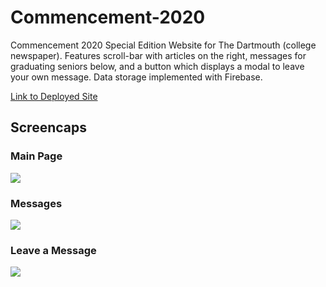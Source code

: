 # Commencement-2020
Commencement 2020 Special Edition Website for The Dartmouth (college newspaper). Features scroll-bar with articles on the right, messages for graduating seniors below, and a button which displays a modal to leave your own message. Data storage implemented with Firebase. 

[Link to Deployed Site](http://dartmouth-2020.surge.sh/)


## Screencaps


### Main Page
![](https://user-images.githubusercontent.com/59703535/88987555-ed3a3480-d29b-11ea-8659-cde954616c00.png)

### Messages
![](https://user-images.githubusercontent.com/59703535/88987560-f1665200-d29b-11ea-9748-04cf6ea1423d.png)

### Leave a Message
![](https://user-images.githubusercontent.com/59703535/88987561-f1fee880-d29b-11ea-9678-1b152c0eca81.png)
